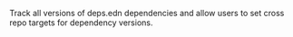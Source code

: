Track all versions of deps.edn dependencies and allow users to set cross repo
targets for dependency versions.
